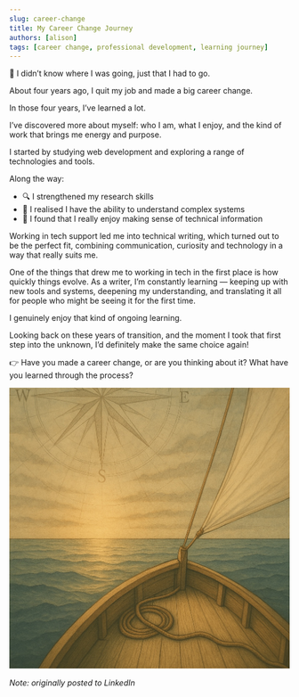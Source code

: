```yaml
---
slug: career-change
title: My Career Change Journey
authors: [alison]
tags: [career change, professional development, learning journey]
---
```


🧭 I didn’t know where I was going, just that I had to go.

About four years ago, I quit my job and made a big career change.

In those four years, I’ve learned a lot.

<!-- truncate -->

I’ve discovered more about myself: who I am, what I enjoy, and the kind of work that brings me energy and purpose.

I started by studying web development and exploring a range of technologies and tools.

Along the way:
- 🔍 I strengthened my research skills
- 🧠 I realised I have the ability to understand complex systems
- 🧩 I found that I really enjoy making sense of technical information

Working in tech support led me into technical writing, which turned out to be the perfect fit, combining communication, curiosity and technology in a way that really suits me.

One of the things that drew me to working in tech in the first place is how quickly things evolve.
As a writer, I’m constantly learning — keeping up with new tools and systems, deepening my understanding, and translating it all for people who might be seeing it for the first time.

I genuinely enjoy that kind of ongoing learning.

Looking back on these years of transition, and the moment I took that first step into the unknown, I’d definitely make the same choice again!

👉 Have you made a career change, or are you thinking about it?
What have you learned through the process?

![Docusaurus Plushie](./sailing-to-horizon.jpeg)

_Note: originally posted to LinkedIn_